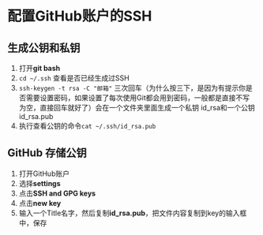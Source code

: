 # 配置GitHub账户的SSH

## 生成公钥和私钥

1. 打开**git bash**
2. `cd ~/.ssh` 查看是否已经生成过SSH
3. `ssh-keygen -t rsa -C "邮箱"` 三次回车（为什么按三下，是因为有提示你是否需要设置密码，如果设置了每次使用Git都会用到密码，一般都是直接不写为空，直接回车就好了）会在一个文件夹里面生成一个私钥 id_rsa和一个公钥id_rsa.pub
4. 执行查看公钥的命令`cat ~/.ssh/id_rsa.pub `

## GitHub 存储公钥

1. 打开GitHub账户
2. 选择**settings**
3. 点击**SSH and GPG keys**
4. 点击**new key**
5. 输入一个Title名字，然后复制**id_rsa.pub**，把文件内容复制到key的输入框中，保存
